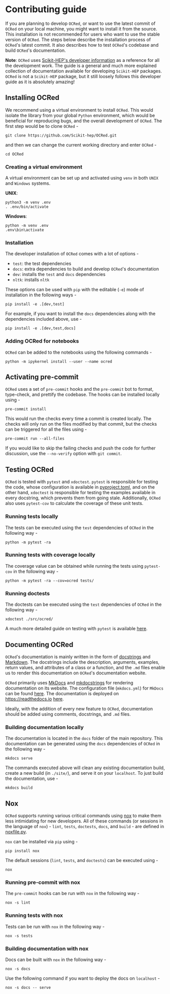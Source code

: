 # Contributing guide

If you are planning to develop `OCRed`, or want to use the latest commit of `OCRed` on your local machine, you might want to install it from the source. This installation is not recommended for users who want to use the stable version of `OCRed`. The steps below describe the installation process of `OCRed`'s latest commit. It also describes how to test `OCRed`'s codebase and build `OCRed`'s documentation.

**Note**: `OCRed` uses [Scikit-HEP's developer information](https://scikit-hep.org/developer) as a reference for all the development work. The guide is a general and much more explained collection of documentation available for developing `Scikit-HEP` packages. `OCRed` is not a `Scikit-HEP` package, but it still loosely follows this developer guide as it is absolutely amazing!

## Installing OCRed

We recommend using a virtual environment to install `OCRed`. This would isolate the library from your global `Python` environment, which would be beneficial for reproducing bugs, and the overall development of `OCRed`. The first step would be to clone `OCRed` -

```
git clone https://github.com/Scikit-hep/OCRed.git
```

and then we can change the current working directory and enter `OCRed` -

```
cd OCRed
```

### Creating a virtual environment

A virtual environment can be set up and activated using `venv` in both `UNIX` and `Windows` systems.

**UNIX**:

```
python3 -m venv .env
. .env/bin/activate
```

**Windows**:

```
python -m venv .env
.env\bin\activate
```

### Installation

The developer installation of `OCRed` comes with a lot of options -

- `test`: the test dependencies
- `docs`: extra dependencies to build and develop `OCRed`'s documentation
- `dev`: installs the `test` and `docs` dependencies
- `nltk`: installs `nltk`

These options can be used with `pip` with the editable (`-e`) mode of installation in the following ways -

```
pip install -e .[dev,test]
```

For example, if you want to install the `docs` dependencies along with the dependencies included above, use -

```
pip install -e .[dev,test,docs]
```

### Adding OCRed for notebooks

`OCRed` can be added to the notebooks using the following commands -

```
python -m ipykernel install --user --name ocred
```

## Activating pre-commit

`OCRed` uses a set of `pre-commit` hooks and the `pre-commit` bot to format, type-check, and prettify the codebase. The hooks can be installed locally using -

```
pre-commit install
```

This would run the checks every time a commit is created locally. The checks will only run on the files modified by that commit, but the checks can be triggered for all the files using -

```
pre-commit run --all-files
```

If you would like to skip the failing checks and push the code for further discussion, use the `--no-verify` option with `git commit`.

## Testing OCRed

`OCRed` is tested with `pytest` and `xdoctest`. `pytest` is responsible for testing the code, whose configuration is available in [pyproject.toml](https://github.com/Saransh-cpp/OCRed/blob/main/pyproject.toml), and on the other hand, `xdoctest` is responsible for testing the examples available in every docstring, which prevents them from going stale. Additionally, `OCRed` also uses `pytest-cov` to calculate the coverage of these unit tests.

### Running tests locally

The tests can be executed using the `test` dependencies of `OCRed` in the following way -

```
python -m pytest -ra
```

### Running tests with coverage locally

The coverage value can be obtained while running the tests using `pytest-cov` in the following way -

```
python -m pytest -ra --cov=ocred tests/
```

### Running doctests

The doctests can be executed using the `test` dependencies of `OCRed` in the following way -

```
xdoctest ./src/ocred/
```

A much more detailed guide on testing with `pytest` is available [here](https://scikit-hep.org/developer/pytest).

## Documenting OCRed

`OCRed`'s documentation is mainly written in the form of [docstrings](https://peps.python.org/pep-0257/) and [Markdown](https://en.wikipedia.org/wiki/Markdown). The docstrings include the description, arguments, examples, return values, and attributes of a class or a function, and the `.md` files enable us to render this documentation on `OCRed`'s documentation website.

`OCRed` primarily uses [MkDocs](https://www.mkdocs.org/) and [mkdocstrings](https://mkdocstrings.github.io/) for rendering documentation on its website. The configuration file (`mkdocs.yml`) for `MkDocs` can be found [here](https://github.com/Saransh-cpp/OCRed/blob/main/mkdocs.yml). The documentation is deployed on <https://readthedocs.io> [here](https://ocred.readthedocs.io/en/latest/).

Ideally, with the addition of every new feature to `OCRed`, documentation should be added using comments, docstrings, and `.md` files.

### Building documentation locally

The documentation is located in the `docs` folder of the main repository. This documentation can be generated using the `docs` dependencies of `OCRed` in the following way -

```
mkdocs serve
```

The commands executed above will clean any existing documentation build, create a new build (in `./site/`), and serve it on your `localhost`. To just build the documentation, use -

```
mkdocs build
```

## Nox

`OCRed` supports running various critical commands using [nox](https://github.com/wntrblm/nox) to make them less intimidating for new developers. All of these commands (or sessions in the language of `nox`) - `lint`, `tests`, `doctests`, `docs`, and `build` - are defined in [noxfile.py](https://github.com/Saransh-cpp/OCRed/blob/main/noxfile.py).

`nox` can be installed via `pip` using -

```
pip install nox
```

The default sessions (`lint`, `tests`, and `doctests`) can be executed
using -

```
nox
```

### Running pre-commit with nox

The `pre-commit` hooks can be run with `nox` in the following way -

```
nox -s lint
```

### Running tests with nox

Tests can be run with `nox` in the following way -

```
nox -s tests
```

### Building documentation with nox

Docs can be built with `nox` in the following way -

```
nox -s docs
```

Use the following command if you want to deploy the docs on `localhost` -

```
nox -s docs -- serve
```
